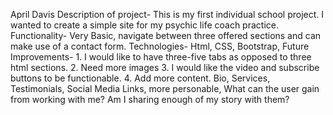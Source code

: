 April Davis
Description of project- This is my first individual school project. I wanted to create a simple site for my psychic life coach practice. 
Functionality- Very Basic, navigate between three offered sections and can make use of a contact form. 
Technologies- Html, CSS, Bootstrap, 
Future Improvements- 1. I would like to have three-five tabs as opposed to three html sections. 2. Need more images 3. I would like the video and subscribe buttons to be functionable. 4. Add more content. Bio, Services, Testimonials, Social Media Links, more personable, What can the user gain from working with me? Am I sharing enough of my story with them? 